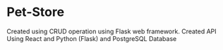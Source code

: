 # Pet-Store
Created using CRUD operation using Flask web framework. Created API Using React and Python (Flask) and PostgreSQL Database 
